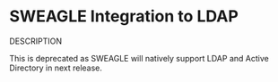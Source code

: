 # SWEAGLE Integration to LDAP

DESCRIPTION

This is deprecated as SWEAGLE will natively support LDAP and Active Directory in next release.
